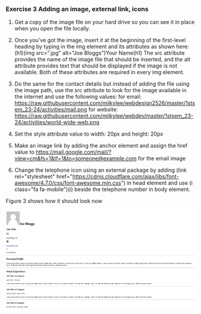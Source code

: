 ### Exercise 3 Adding an image, external link, icons
1. Get a copy of the image file on your hard drive so you can see it in place when you open the file locally.
2. Once you’ve got the image, insert it at the beginning of the first-level heading by typing in the img element and its attributes as shown here:
(h1)(img src="<your-image>.jpg" alt="Joe Bloggs")Your Name(h1)
The src attribute provides the name of the image file that should be inserted, and the alt attribute provides text that should be displayed if the image is not available. Both of these attributes are required in every img element.

3. Do the same for the contact details but instead of adding the file using the image path, use the src attribute to look for the image available in the internet and use the following values:
for email: https://raw.githubusercontent.com/milkylee/webdesign2526/master/1stsem_23-24/activities/mail.png
for website: https://raw.githubusercontent.com/milkylee/webdev/master/1stsem_23-24/activities/world-wide-web.png
4. Set the style attribute value to width: 20px and height: 20px
5. Make an image link by adding the anchor element and assign the href value to https://mail.google.com/mail/?view=cm&fs=1&tf=1&to=someone@example.com for the email image
6. Change the telephone icon using an external package by adding (link rel="stylesheet" href="https://cdnjs.cloudflare.com/ajax/libs/font-awesome/4.7.0/css/font-awesome.min.css") in head element and use (i class="fa fa-mobile")(i) beside the telephone number in body element.

Figure 3 shows how it should look now

![Figure 3](/1stsem_2526/activities/exercise3.png)
